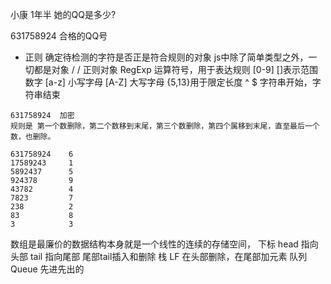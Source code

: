    小康 1年半 她的QQ是多少?

   631758924 合格的QQ号 

   - 正则
     确定待检测的字符是否正是符合规则的对象
     js中除了简单类型之外，一切都是对象
     /  /  正则对象 RegExp
     运算符号，用于表达规则 [0-9]
     []表示范围 数字 [a-z] 小写字母 [A-Z] 大写字母
     {5,13}用于限定长度 
     ^ $ 字符串开始，字符串结束

    631758924  加密
    规则是 第一个数删除，第二个数移到末尾，第三个数删除，第四个属移到末尾，直至最后一个数，也删除。

    631758924    6 
    17589243     1
    5892437      5
    924378       9
    43782        4
    7823         7
    238          2
    83           8
    3            3
数组是最廉价的数据结构本身就是一个线性的连续的存储空间， 下标
head 指向头部   tail 指向尾部
尾部tail插入和删除    栈 LF
在头部删除，在尾部加元素   队列 Queue 先进先出的